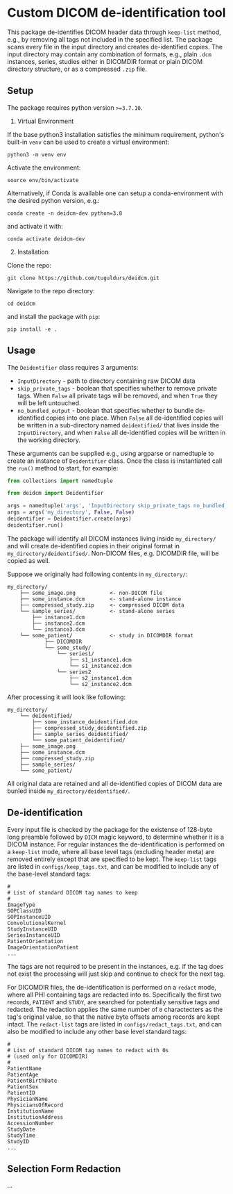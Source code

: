 # Custom DICOM de-identification tool

This package de-identifies DICOM header data through `keep-list` method, e.g., by removing all tags not included in the specified list. The package scans every file in the input directory and creates de-identified copies. The input directory may contain any combination of formats, e.g., plain `.dcm` instances, series, studies either in DICOMDIR format or plain DICOM directory structure, or as a compressed `.zip` file.


## Setup

The package requires python version `>=3.7.10`.

1. Virtual Environment

If the base python3 installation satisfies the minimum requirement, python's built-in `venv` can be used to create a virtual environment:

`python3 -m venv env`

Activate the environment:

`source env/bin/activate`

Alternatively, if Conda is available one can setup a conda-environment with the desired python version, e.g.:

`conda create -n deidcm-dev python=3.8`

and activate it with:

`conda activate deidcm-dev`

2. Installation

Clone the repo:

`git clone https://github.com/tuguldurs/deidcm.git`

Navigate to the repo directory:

`cd deidcm`

and install the package with `pip`:

`pip install -e .`


## Usage

The `Deidentifier` class requires 3 arguments:
- `InputDirectory` - path to directory containing raw DICOM data
- `skip_private_tags` - boolean that specifies whether to remove private tags. When `False` all private tags will be removed, and when `True` they will be left untouched.
- `no_bundled_output` - boolean that specifies whether to bundle de-identified copies into one place. When `False` all de-identified copies will be written in a sub-directory named `deidentified/` that lives inside the `InputDirectory`, and when `False` all de-identified copies will be written in the working directory.

These arguments can be supplied e.g., using argparse or namedtuple to create an instance of `Deidentifier` class. Once the class is instantiated call the `run()` method to start, for example:

```python
from collections import namedtuple

from deidcm import Deidentifier

args = namedtuple('args', 'InputDirectory skip_private_tags no_bundled_output')
args = args('my_directory', False, False)
deidentifier = Deidentifier.create(args)
deidentifier.run()
```

The package will identify all DICOM instances living inside `my_directory/` and will create de-identified copies in their original format in `my_directory/deidentified/`. Non-DICOM files, e.g. DICOMDIR file, will be copied as well.

Suppose we originally had following contents in `my_directory/`:

```text
my_directory/
	├── some_image.png           <- non-DICOM file
	├── some_instance.dcm        <- stand-alone instance
	├── compressed_study.zip     <- compressed DICOM data
	└── sample_series/           <- stand-alone series
		├── instance1.dcm
		├── instance2.dcm
		└── instance3.dcm
	└── some_patient/            <- study in DICOMDIR format
    		├── DICOMDIR
    		└── some_study/
    			└── series1/
    				├── s1_instance1.dcm
    				└── s1_instance2.dcm
    			└── series2
    				├── s2_instance1.dcm
    				└── s2_instance2.dcm
```
After processing it will look like following:

```text
my_directory/
	└── deidentified/
		├── some_instance_deidentified.dcm
		├── compressed_study_deidentified.zip
		├── sample_series_deidentified/
		└── some_patient_deidentified/
	├── some_image.png
	├── some_instance.dcm
	├── compressed_study.zip
	├── sample_series/
	└── some_patient/
```
All original data are retained and all de-identified copies of DICOM data are bunled inside `my_directory/deidentified/`.

## De-identification

Every input file is checked by the package for the existense of 128-byte long preamble followed by `DICM` magic keyword, to determine whether it is a DICOM instance. 
For regular instances the de-identification is performed on a `keep-list` mode, where all base level tags (excluding header meta) are removed entirely except that 
are specified to be kept. The `keep-list` tags are listed in `configs/keep_tags.txt`, and can be modified to include any of the base-level standard tags:

```text
#
# List of standard DICOM tag names to keep
#
ImageType
SOPClassUID
SOPInstanceUID
ConvolutionalKernel
StudyInstanceUID
SeriesInstanceUID
PatientOrientation
ImageOrientationPatient
...
```
The tags are not required to be present in the instances, e.g. if the tag does not exist the processing will just skip and continue to check for the next tag.

For DICOMDIR files, the de-identification is performed on a `redact` mode, where all PHI containing tags are redacted into `0`s. Specifically the first two records, 
`PATIENT` and `STUDY`, are searched for potentially sensitive tags and redacted. The redaction applies the same number of `0` charactecters as the tag's original 
value, so that the native byte offsets among records are kept intact. The `redact-list` tags are listed in `configs/redact_tags.txt`, and can also be modified to include 
any other base level standard tags:

```text
#
# List of standard DICOM tag names to redact with 0s
# (used only for DICOMDIR)
#
PatientName
PatientAge
PatientBirthDate
PatientSex
PatientID
PhysicianName
PhysiciansOfRecord
InstitutionName
InstitutionAddress
AccessionNumber
StudyDate
StudyTime
StudyID
...
```


## Selection Form Redaction

...